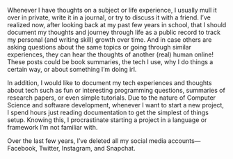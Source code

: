 Whenever I have thoughts on a subject or life experience, I usually mull it over in private, write it in a journal, or try to discuss it with a friend. I’ve realized now, after looking back at my past few years in school, that I should document my thoughts and journey through life as a public record to track my personal (and writing skill) growth over time. And in case others are asking questions about the same topics or going through similar experiences, they can hear the thoughts of another (real) human online! These posts could be book summaries, the tech I use, why I do things a certain way, or about something I’m doing irl.

In addition, I would like to document my tech experiences and thoughts about tech such as fun or interesting programming questions, summaries of research papers, or even simple tutorials. Due to the nature of Computer Science and software development, whenever I want to start a new project, I spend hours just reading documentation to get the simplest of things setup. Knowing this, I procrastinate starting a project in a language or framework I’m not familiar with.

 Over the last few years, I’ve deleted all my social media accounts—Facebook, Twitter, Instagram, and Snapchat. 